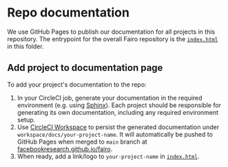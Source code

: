 # Repo documentation

We use GitHub Pages to publish our documentation for all projects in this repository. The entrypoint for the overall Fairo repository is the [`index.html`](./index.html) in this folder.

## Add project to documentation page

To add your project's documentation to the repo:

1. In your CircleCI job, generate your documentation in the required environment (e.g. using [Sphinx](https://www.sphinx-doc.org/en/master/)). Each project should be responsible for generating its own documentation, including any required environment setup.
2. Use [CircleCI Workspace](https://circleci.com/docs/2.0/concepts/#workspaces) to persist the generated documentation under `workspace/docs/your-project-name`. It will automatically be pushed to GitHub Pages when merged to `main` branch at [facebookresearch.github.io/fairo](https://facebookresearch.github.io/fairo).
3. When ready, add a link/logo to `your-project-name` in [`index.html`](./index.html).
